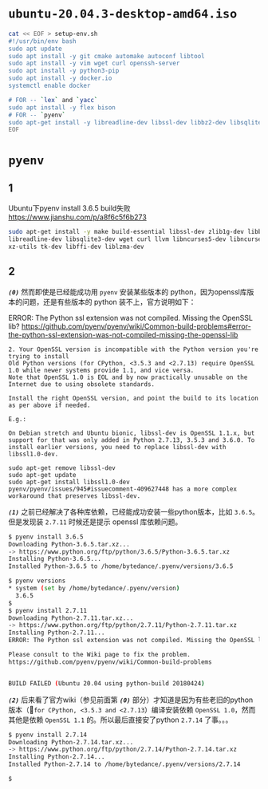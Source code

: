
# `ubuntu-20.04.3-desktop-amd64.iso`

```sh
cat << EOF > setup-env.sh
#!/usr/bin/env bash
sudo apt update
sudo apt install -y git cmake automake autoconf libtool
sudo apt install -y vim wget curl openssh-server
sudo apt install -y python3-pip
sudo apt install -y docker.io
systemctl enable docker

# FOR -- `lex` and `yacc`
sudo apt install -y flex bison
# FOR -- `pyenv`
sudo apt-get install -y libreadline-dev libssl-dev libbz2-dev libsqlite3-dev
EOF
```

# `pyenv`

## 1

Ubuntu下pyenv install 3.6.5 build失败 https://www.jianshu.com/p/a8f6c5f6b273
```sh
sudo apt-get install -y make build-essential libssl-dev zlib1g-dev libbz2-dev \
libreadline-dev libsqlite3-dev wget curl llvm libncurses5-dev libncursesw5-dev \
xz-utils tk-dev libffi-dev liblzma-dev
```

## 2

***`(0)`*** 然而即使是已经能成功用 `pyenv` 安装某些版本的 python，因为openssl库版本的问题，还是有些版本的 python 装不上，官方说明如下：

ERROR: The Python ssl extension was not compiled. Missing the OpenSSL lib? https://github.com/pyenv/pyenv/wiki/Common-build-problems#error-the-python-ssl-extension-was-not-compiled-missing-the-openssl-lib
```console
2. Your OpenSSL version is incompatible with the Python version you're trying to install
Old Python versions (for CPython, <3.5.3 and <2.7.13) require OpenSSL 1.0 while newer systems provide 1.1, and vice versa.
Note that OpenSSL 1.0 is EOL and by now practically unusable on the Internet due to using obsolete standards.

Install the right OpenSSL version, and point the build to its location as per above if needed.

E.g.:

On Debian stretch and Ubuntu bionic, libssl-dev is OpenSSL 1.1.x, but support for that was only added in Python 2.7.13, 3.5.3 and 3.6.0. To install earlier versions, you need to replace libssl-dev with libssl1.0-dev.

sudo apt-get remove libssl-dev
sudo apt-get update
sudo apt-get install libssl1.0-dev
pyenv/pyenv/issues/945#issuecomment-409627448 has a more complex workaround that preserves libssl-dev.
```

***`(1)`*** 之前已经解决了各种库依赖，已经能成功安装一些python版本，比如 `3.6.5`。但是发现装 `2.7.11` 时候还是提示 openssl 库依赖问题。
```sh
$ pyenv install 3.6.5
Downloading Python-3.6.5.tar.xz...
-> https://www.python.org/ftp/python/3.6.5/Python-3.6.5.tar.xz
Installing Python-3.6.5...
Installed Python-3.6.5 to /home/bytedance/.pyenv/versions/3.6.5

$ pyenv versions
* system (set by /home/bytedance/.pyenv/version)
  3.6.5
$ 
$ pyenv install 2.7.11
Downloading Python-2.7.11.tar.xz...
-> https://www.python.org/ftp/python/2.7.11/Python-2.7.11.tar.xz
Installing Python-2.7.11...
ERROR: The Python ssl extension was not compiled. Missing the OpenSSL lib?

Please consult to the Wiki page to fix the problem.
https://github.com/pyenv/pyenv/wiki/Common-build-problems


BUILD FAILED (Ubuntu 20.04 using python-build 20180424)
```

***`(2)`*** 后来看了官方wiki（参见前面第 ***`(0)`*** 部分）才知道是因为有些老旧的python版本（`for CPython, <3.5.3 and <2.7.13`）编译安装依赖 `OpenSSL 1.0`，然而其他是依赖 `OpenSSL 1.1` 的。所以最后直接安了python `2.7.14` 了事。。。
```sh
$ pyenv install 2.7.14
Downloading Python-2.7.14.tar.xz...
-> https://www.python.org/ftp/python/2.7.14/Python-2.7.14.tar.xz
Installing Python-2.7.14...
Installed Python-2.7.14 to /home/bytedance/.pyenv/versions/2.7.14

$ 
```
